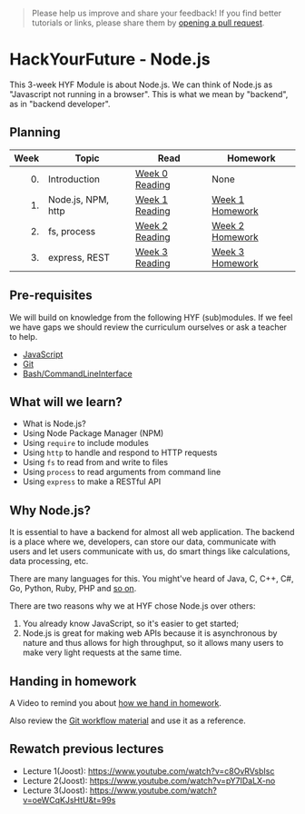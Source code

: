 
> Please help us improve and share your feedback! If you find better tutorials or links, please share them by [opening a pull request](https://github.com/HackYourFuture/Node.js/pulls).

# HackYourFuture - Node.js

This 3-week HYF Module is about Node.js. We can think of Node.js as "Javascript not running in a browser". This is what we mean by "backend", as in "backend developer".

## Planning

| Week | Topic              | Read                              | Homework                           |
| ---: | ------------------ | --------------------------------- | ---------------------------------- |
|   0. | Introduction       | [Week 0 Reading](week0/README.md) | None                               |
|   1. | Node.js, NPM, http | [Week 1 Reading](week1/README.md) | [Week 1 Homework](week1/MAKEME.md) |
|   2. | fs, process        | [Week 2 Reading](week2/README.md) | [Week 2 Homework](week2/MAKEME.md) |
|   3. | express, REST      | [Week 3 Reading](week3/README.md) | [Week 3 Homework](week3/MAKEME.md) |


## Pre-requisites

We will build on knowledge from the following HYF (sub)modules. If we feel we have gaps we should review the curriculum ourselves or ask a teacher to help.

- [JavaScript](https://github.com/HackYourFuture/JavaScript)
- [Git](https://github.com/HackYourFuture/Git)
- [Bash/CommandLineInterface](https://github.com/HackYourFuture/CommandLine)

## What will we learn?

- What is Node.js?
- Using Node Package Manager (NPM)
- Using `require` to include modules
- Using `http` to handle and respond to HTTP requests
- Using `fs` to read from and write to files
- Using `process` to read arguments from command line
- Using `express` to make a RESTful API

## Why Node.js?

It is essential to have a backend for almost all web application. The backend is a place where we, developers, can store our data, communicate with users and let users communicate with us, do smart things like calculations, data processing, etc.

There are many languages for this. You might've heard of Java, C, C++, C#, Go, Python, Ruby, PHP and [so on](https://blog.newrelic.com/2016/08/18/popular-programming-languages-2016-go/).

There are two reasons why we at HYF chose Node.js over others:

1. You already know JavaScript, so it's easier to get started;
2. Node.js is great for making web APIs because it is asynchronous by nature and thus allows for high throughput, so it allows many users to make very light requests at the same time.

## Handing in homework

A Video to remind you about [how we hand in homework](https://www.youtube.com/watch?v=-o0yomUVVpU&index=2&list=PLVYDhqbgYpYUGxRdtQdYVE5Q8h3bt6SIA).

Also review the [Git workflow material](https://github.com/HackYourFuture/Git/blob/master/Lecture-3.md) and use it as a reference.

## Rewatch previous lectures

- Lecture 1(Joost): https://www.youtube.com/watch?v=c8OvRVsbIsc
- Lecture 2(Joost): https://www.youtube.com/watch?v=pY7IDaLX-no
- Lecture 3(Joost): https://www.youtube.com/watch?v=oeWCqKJsHtU&t=99s

